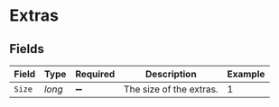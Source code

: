 # Extras


## Fields

| Field                   | Type                    | Required                | Description             | Example                 |
| ----------------------- | ----------------------- | ----------------------- | ----------------------- | ----------------------- |
| `Size`                  | *long*                  | :heavy_minus_sign:      | The size of the extras. | 1                       |